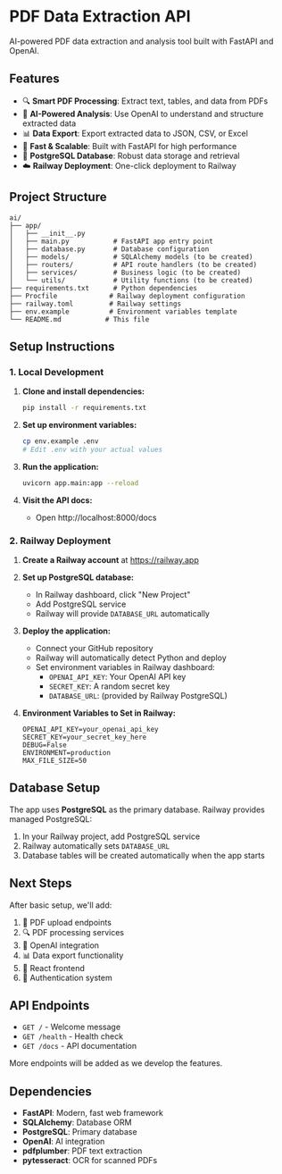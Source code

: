 # PDF Data Extraction API

AI-powered PDF data extraction and analysis tool built with FastAPI and OpenAI.

## Features

- 🔍 **Smart PDF Processing**: Extract text, tables, and data from PDFs
- 🤖 **AI-Powered Analysis**: Use OpenAI to understand and structure extracted data
- 📊 **Data Export**: Export extracted data to JSON, CSV, or Excel
- 🚀 **Fast & Scalable**: Built with FastAPI for high performance
- 🐘 **PostgreSQL Database**: Robust data storage and retrieval
- ☁️ **Railway Deployment**: One-click deployment to Railway

## Project Structure

```
ai/
├── app/
│   ├── __init__.py
│   ├── main.py           # FastAPI app entry point
│   ├── database.py       # Database configuration
│   ├── models/           # SQLAlchemy models (to be created)
│   ├── routers/          # API route handlers (to be created)
│   ├── services/         # Business logic (to be created)
│   └── utils/            # Utility functions (to be created)
├── requirements.txt      # Python dependencies
├── Procfile             # Railway deployment configuration
├── railway.toml         # Railway settings
├── env.example          # Environment variables template
└── README.md           # This file
```

## Setup Instructions

### 1. Local Development

1. **Clone and install dependencies:**
   ```bash
   pip install -r requirements.txt
   ```

2. **Set up environment variables:**
   ```bash
   cp env.example .env
   # Edit .env with your actual values
   ```

3. **Run the application:**
   ```bash
   uvicorn app.main:app --reload
   ```

4. **Visit the API docs:**
   - Open http://localhost:8000/docs

### 2. Railway Deployment

1. **Create a Railway account** at https://railway.app

2. **Set up PostgreSQL database:**
   - In Railway dashboard, click "New Project"
   - Add PostgreSQL service
   - Railway will provide `DATABASE_URL` automatically

3. **Deploy the application:**
   - Connect your GitHub repository
   - Railway will automatically detect Python and deploy
   - Set environment variables in Railway dashboard:
     - `OPENAI_API_KEY`: Your OpenAI API key
     - `SECRET_KEY`: A random secret key
     - `DATABASE_URL`: (provided by Railway PostgreSQL)

4. **Environment Variables to Set in Railway:**
   ```
   OPENAI_API_KEY=your_openai_api_key
   SECRET_KEY=your_secret_key_here
   DEBUG=False
   ENVIRONMENT=production
   MAX_FILE_SIZE=50
   ```

## Database Setup

The app uses **PostgreSQL** as the primary database. Railway provides managed PostgreSQL:

1. In your Railway project, add PostgreSQL service
2. Railway automatically sets `DATABASE_URL`
3. Database tables will be created automatically when the app starts

## Next Steps

After basic setup, we'll add:
1. 📁 PDF upload endpoints
2. 🔍 PDF processing services
3. 🤖 OpenAI integration
4. 📊 Data export functionality
5. 🎨 React frontend
6. 🔐 Authentication system

## API Endpoints

- `GET /` - Welcome message
- `GET /health` - Health check
- `GET /docs` - API documentation

More endpoints will be added as we develop the features.

## Dependencies

- **FastAPI**: Modern, fast web framework
- **SQLAlchemy**: Database ORM
- **PostgreSQL**: Primary database
- **OpenAI**: AI integration
- **pdfplumber**: PDF text extraction
- **pytesseract**: OCR for scanned PDFs 